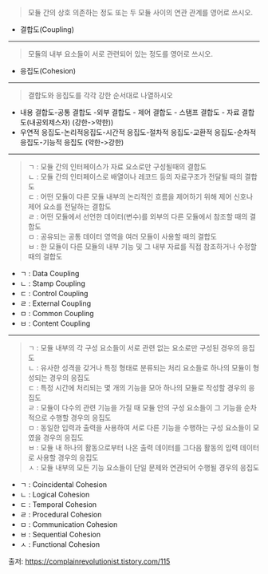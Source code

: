 > 모듈 간의 상호 의존하는 정도 또는 두 모듈 사이의 연관 관계를 영어로 쓰시오.
- 결합도(Coupling)
---
> 모듈의 내부 요소들이 서로 관련되어 있는 정도를 영어로 쓰시오.
- 응집도(Cohesion)
---
> 결합도와 응집도를 각각 강한 순서대로 나열하시오
- 내용 결합도-공통 결합도 -외부 결합도 - 제어 결합도 - 스탬프 결합도 - 자료 결합도(내공외제스자)
  (강한->약한))
- 우연적 응집도-논리적응집도-시간적 응집도-절차적 응집도-교환적 응집도-순차적 응집도-기능적 응집도
  (약한->강한)
---
> ㄱ : 모듈 간의 인터페이스가 자료 요소로만 구성될때의 결합도<br>
> ㄴ : 모듈 간의 인터페이스로 배열이나 레코드 등의 자료구조가 전달될 때의 결합도<br>
> ㄷ : 어떤 모듈이 다른 모듈 내부의 논리적인 흐름을 제어하기 위해 제어 신호나 제어 요소를 전달하는 결합도<br>
> ㄹ : 어떤 모듈에서 선언한 데이터(변수)를 외부의 다른 모듈에서 참조할 때의 결합도<br>
> ㅁ : 공유되는 공통 데이터 영역을 여러 모듈이 사용할 때의 결합도<br>
> ㅂ : 한 모듈이 다른 모듈의 내부 기능 및 그 내부 자료를 직접 참조하거나 수정할 때의 결합도<br>
- ㄱ : Data Coupling
- ㄴ : Stamp Coupling
- ㄷ : Control Coupling
- ㄹ : External Coupling
- ㅁ : Common Coupling
- ㅂ : Content Coupling
---
> ㄱ : 모듈 내부의 각 구성 요소들이 서로 관련 없는 요소로만 구성된 경우의 응집도<br>
> ㄴ : 유사한 성격을 갖거나 특정 형태로 분류되는 처리 요소들로 하나의 모듈이 형성되는 경우의 응집도<br>
> ㄷ : 특정 시간에 처리되는 몇 개의 기능을 모아 하나의 모듈로 작성할 경우의 응집도<br>
> ㄹ : 모듈이 다수의 관련 기능을 가질 때 모듈 안의 구성 요소들이 그 기능을 순차적으로 수행할 경우의 응집도<br>
> ㅁ : 동일한 입력과 출력을 사용하여 서로 다른 기능을 수행하는 구성 요소들이 모였을 경우의 응집도<br>
> ㅂ : 모듈 내 하나의 활동으로부터 나온 출력 데이터를 그다음 활동의 입력 데이터로 사용할 경우의 응집도<br>
> ㅅ : 모듈 내부의 모든 기능 요소들이 단일 문제와 연관되어 수행될 경우의 응집도<br>
- ㄱ : Coincidental Cohesion
- ㄴ : Logical Cohesion
- ㄷ : Temporal Cohesion
- ㄹ : Procedural Cohesion
- ㅁ : Communication Cohesion
- ㅂ : Sequential Cohesion
- ㅅ : Functional Cohesion

출저: https://complainrevolutionist.tistory.com/115
